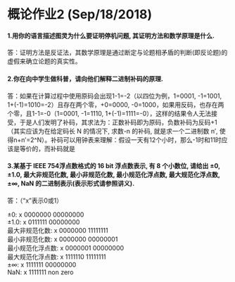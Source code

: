 # 概论作业2 (Sep/18/2018)
#### 1.用你的语言描述图灵为什么要证明停机问题, 其证明方法和数学原理是什么.
答：证明方法是反证法，其数学原理是通过断定与论题相矛盾的判断(即反论题)的虚假来确立论题的真实性。
#### 2.你在向中学生做科普，请向他们解释二进制补码的原理.
答：如果在计算过程中使用原码会出现1-1=-2（以四位为例，1=0001, -1=1001, 1+(-1)=1010=-2）且存在两个零，+0=0000, -0=1000，如果用反码，也存在两个零，且1-1=-0（1=0001, -1=1110, 1+(-1)=1111=-0），这样的结果令人无法接受，于是人们发明了补码，其求法为：正数补码即为原码，负数补码为反码+1（其实应该为在给定码长 N 的情况下, 求数-n 的补码, 就是求一个二进制数 n′, 使得n+n′=2^N）。补码可以用钟表来理解：假设一天有12个小时，那么-1时和11时应该是等价的，而补码就是
#### 3.某基于 IEEE 754浮点数格式的 16 bit 浮点数表示, 有 8 个小数位, 请给出 ±0, ±1.0, 最大非规范化数, 最小非规范化数, 最小规范化浮点数, 最大规范化浮点数,±∞, NaN 的二进制表示(表示形式请参照讲义).
答：（“x”表示0或1） 

±0: x 0000000 00000000     
±1.0: x 0111111 00000000     
最大非规范化数: x 0000000 11111111     
最小非规范化数: x 0000000 00000001     
最小规范化浮点数: x 0000001 00000000     
最大规范化浮点数: x 1111110 11111111     
±∞: x 1111111 00000000     
NaN: x 1111111 non zero
